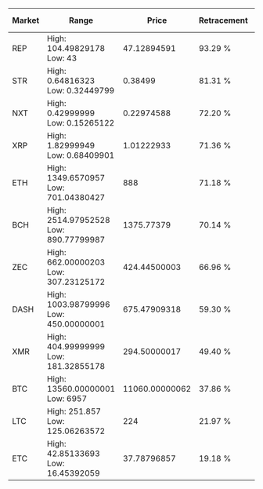 | Market | Range | Price| Retracement | Doubles to 50% |
| --- | --- | --- | --- | --- |
| REP | High: 104.49829178<br />Low: 43 | 47.12894591 | 93.29 % | 1.56 |
| STR | High: 0.64816323<br />Low: 0.32449799 | 0.38499 | 81.31 % | 1.26 |
| NXT | High: 0.42999999<br />Low: 0.15265122 | 0.22974588 | 72.20 % | 1.27 |
| XRP | High: 1.82999949<br />Low: 0.68409901 | 1.01222933 | 71.36 % | 1.24 |
| ETH | High: 1349.6570957<br />Low: 701.04380427 | 888 | 71.18 % | 1.15 |
| BCH | High: 2514.97952528<br />Low: 890.77799987 | 1375.77379 | 70.14 % | 1.24 |
| ZEC | High: 662.00000203<br />Low: 307.23125172 | 424.44500003 | 66.96 % | 1.14 |
| DASH | High: 1003.98799996<br />Low: 450.00000001 | 675.47909318 | 59.30 % | 1.08 |
| XMR | High: 404.99999999<br />Low: 181.32855178 | 294.50000017 | 49.40 % | 0.00 |
| BTC | High: 13560.00000001<br />Low: 6957 | 11060.00000062 | 37.86 % | 0.00 |
| LTC | High: 251.857<br />Low: 125.06263572 | 224 | 21.97 % | 0.00 |
| ETC | High: 42.85133693<br />Low: 16.45392059 | 37.78796857 | 19.18 % | 0.00 |
